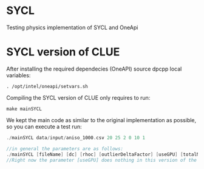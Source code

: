 # SYCL
Testing physics implementation of SYCL and OneApi

# SYCL version of CLUE
After installing the required dependecies (OneAPI) source dpcpp local variables:
```
. /opt/intel/oneapi/setvars.sh
```
Compiling the SYCL version of CLUE only requires to run:
```
make mainSYCL
```
We kept the main code as similar to the original implementation as possible, so you can execute a test run:
```cpp
./mainSYCL data/input/aniso_1000.csv 20 25 2 0 10 1

//in general the parameters are as follows:
./mainSYCL [fileName] [dc] [rhoc] [outlierDeltaFactor] [useGPU] [totalNumberOfEvent] [verbose]
//Right now the parameter [useGPU] does nothing in this version of the code.
```